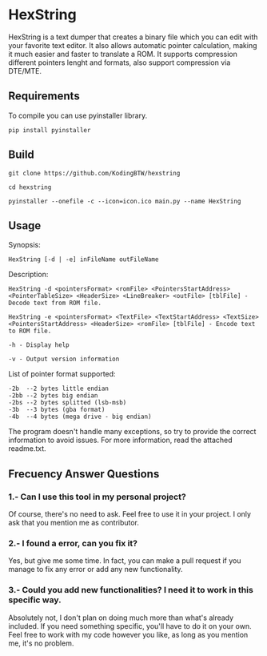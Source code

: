 # HexString
HexString is a text dumper that creates a binary file which you can edit with your favorite text editor. It also allows automatic pointer calculation, making it much easier and faster to translate a ROM. It supports compression different pointers lenght and formats, also support compression via DTE/MTE.

## Requirements
To compile you can use pyinstaller library. 

```
pip install pyinstaller
```
## Build
```
git clone https://github.com/KodingBTW/hexstring

cd hexstring

pyinstaller --onefile -c --icon=icon.ico main.py --name HexString
```
## Usage

Synopsis:
```
HexString [-d | -e] inFileName outFileName
```

Description:

```
HexString -d <pointersFormat> <romFile> <PointersStartAddress> <PointerTableSize> <HeaderSize> <LineBreaker> <outFile> [tblFile] - Decode text from ROM file.

HexString -e <pointersFormat> <TextFile> <TextStartAddress> <TextSize> <PointersStartAddress> <HeaderSize> <romFile> [tblFile] - Encode text to ROM file.

-h - Display help

-v - Output version information
```
List of pointer format supported:
```
-2b  --2 bytes little endian
-2bb --2 bytes big endian
-2bs --2 bytes splitted (lsb-msb)
-3b  --3 bytes (gba format)
-4b  --4 bytes (mega drive - big endian)
```
The program doesn't handle many exceptions, so try to provide the correct information to avoid issues. For more information, read the attached readme.txt.

## Frecuency Answer Questions

### 1.- Can I use this tool in my personal project?

Of course, there's no need to ask. Feel free to use it in your project. I only ask that you mention me as contributor.

### 2.- I found a error, can you fix it?

Yes, but give me some time. In fact, you can make a pull request if you manage to fix any error or add any new functionality.

### 3.- Could you add new functionalities? I need it to work in this specific way.

Absolutely not, I don't plan on doing much more than what's already included. If you need something specific, you'll have to do it on your own. Feel free to work with my code however you like, as long as you mention me, it's no problem.
